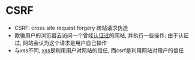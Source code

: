 # CSRF

- CSRF: cross site request forgery 跨站请求伪造
- 欺骗用户的浏览器去访问一个曾经[认证过](SpringSecurity_Authentication.md)的网站, 并执行一些操作; 由于认证过, 网站会认为这个请求是用户自己操作
- 与xss不同, [xss](Web_Cross_Site_Scripting.md)是利用用户对网站的信任, 而csrf是利用网站对用户的信任